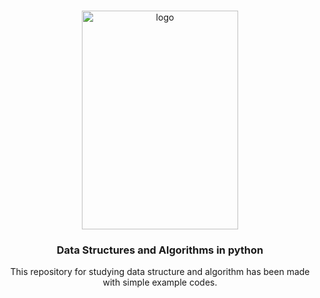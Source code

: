 <!-- Brief overview wih image -->
<br />
<p align="center">
  <a href="https://github.com/1-moon/dsNalgo">
    <img src="https://github.com/1-moon/dsNalgo/logo.PNG" alt="logo" width="250" height="350">
  </a>

  <h3 align="center">Data Structures and Algorithms in python</h3>

  <p align="center">
    This repository for studying data structure and algorithm has been made with simple example codes.   
    <br />
    <br />
  </p>
</p>
